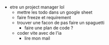 - etre un project manager lol
    - mettre les todo dans un google sheet
    - faire freeze et requirement
    - trouver une facon de pas faire un spaguetti
        - faire une plan de code ?
    - coder vite avec de l'ia
        - lire mon mail
